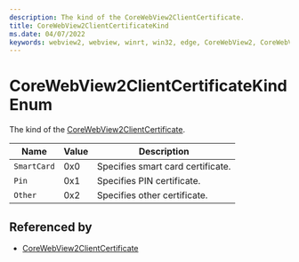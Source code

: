 ```yaml
---
description: The kind of the CoreWebView2ClientCertificate.
title: CoreWebView2ClientCertificateKind
ms.date: 04/07/2022
keywords: webview2, webview, winrt, win32, edge, CoreWebView2, CoreWebView2Controller, browser control, edge html, CoreWebView2ClientCertificateKind
---
```


# CoreWebView2ClientCertificateKind Enum

The kind of the [CoreWebView2ClientCertificate](corewebview2clientcertificate.md).

| Name |  Value | Description |
|--|--|--|
|`SmartCard` | 0x0  |  Specifies smart card certificate.|
|`Pin` | 0x1  |  Specifies PIN certificate.|
|`Other` | 0x2  |  Specifies other certificate.|


## Referenced by

- [CoreWebView2ClientCertificate](corewebview2clientcertificate.md)
